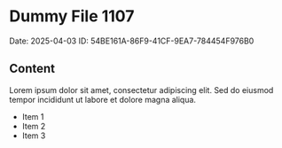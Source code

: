# Dummy File 1107

Date: 2025-04-03
ID: 54BE161A-86F9-41CF-9EA7-784454F976B0

## Content

Lorem ipsum dolor sit amet, consectetur adipiscing elit.
Sed do eiusmod tempor incididunt ut labore et dolore magna aliqua.

* Item 1
* Item 2
* Item 3

